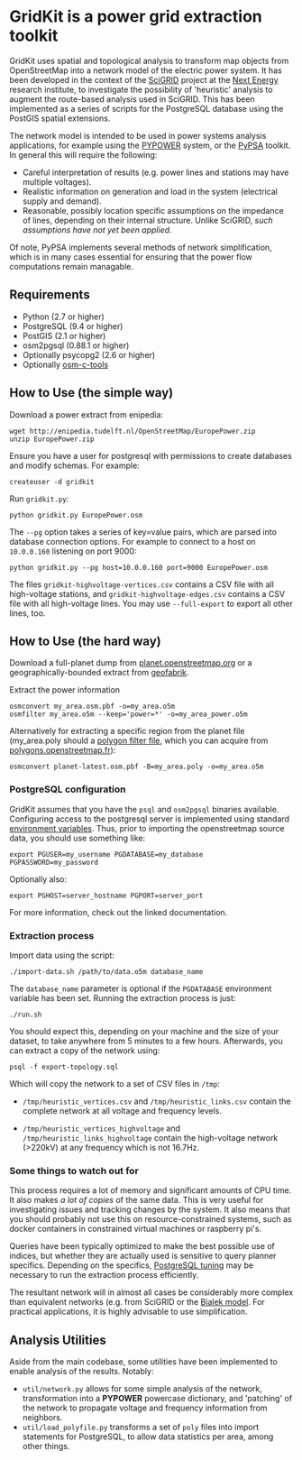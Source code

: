 # GridKit is a power grid extraction toolkit

GridKit uses spatial and topological analysis to transform map objects
from OpenStreetMap into a network model of the electric power
system. It has been developed in the context of the
[SciGRID](http://scigrid.de) project at the
[Next Energy](http://www.next-energy.de/) research institute, to
investigate the possibility of 'heuristic' analysis to augment the
route-based analysis used in SciGRID. This has been implemented as a
series of scripts for the PostgreSQL database using the PostGIS
spatial extensions.

The network model is intended to be used in power systems analysis
applications, for example using the
[PYPOWER](https://rwl.github.io/PYPOWER) system, or the
[PyPSA](https://github.com/FRESNA/PyPSA) toolkit. In general this will
require the following:

* Careful interpretation of results (e.g. power lines and stations may
  have multiple voltages).
* Realistic information on generation and load in the system
  (electrical supply and demand).
* Reasonable, possibly location specific assumptions on the impedance
  of lines, depending on their internal structure. Unlike SciGRID,
  *such assumptions have not yet been applied*.

Of note, PyPSA implements several methods of network simplification,
which is in many cases essential for ensuring that the power flow
computations remain managable.

## Requirements

* Python (2.7 or higher)
* PostgreSQL (9.4 or higher)
* PostGIS (2.1 or higher)
* osm2pgsql (0.88.1 or higher)
* Optionally psycopg2 (2.6 or higher)
* Optionally [osm-c-tools](http://github.com/bdw/osm-c-tools)


## How to Use (the simple way)

Download a power extract from enipedia:

    wget http://enipedia.tudelft.nl/OpenStreetMap/EuropePower.zip
    unzip EuropePower.zip

Ensure you have a user for postgresql with permissions to create
databases and modify schemas. For example:

    createuser -d gridkit

Run `gridkit.py`:

    python gridkit.py EuropePower.osm

The `--pg` option takes a series of key=value pairs, which are parsed
into database connection options. For example to connect to a host on
`10.0.0.160` listening on port 9000:

    python gridkit.py --pg host=10.0.0.160 port=9000 EuropePower.osm

The files `gridkit-highvoltage-vertices.csv` contains a CSV file with
all high-voltage stations, and `gridkit-highvoltage-edges.csv`
contains a CSV file with all high-voltage lines. You may use
`--full-export` to export all other lines, too.

## How to Use (the hard way)

Download a full-planet dump from
[planet.openstreetmap.org](http://planet.openstreetmap.org/pbf/) or a
geographically-bounded extract from
[geofabrik](http://download.geofabrik.de/).

Extract the power information

    osmconvert my_area.osm.pbf -o=my_area.o5m
    osmfilter my_area.o5m --keep='power=*' -o=my_area_power.o5m

Alternatively for extracting a specific region from the planet file
(my\_area.poly should a
[polygon filter file](http://wiki.openstreetmap.org/wiki/Osmosis/Polygon_Filter_File_Format),
which you can acquire from
[polygons.openstreetmap.fr](http://polygons.openstreetmap.fr)):

    osmconvert planet-latest.osm.pbf -B=my_area.poly -o=my_area.o5m

### PostgreSQL configuration

GridKit assumes that you have the `psql` and `osm2pgsql` binaries
available. Configuring access to the postgresql server is implemented
using standard
[environment variables](http://www.postgresql.org/docs/9.4/static/libpq-envars.html). Thus,
prior to importing the openstreetmap source data, you should use something like:

    export PGUSER=my_username PGDATABASE=my_database PGPASSWORD=my_password

Optionally also:

    export PGHOST=server_hostname PGPORT=server_port

For more information, check out the linked documentation.

### Extraction process

Import data using the script:

    ./import-data.sh /path/to/data.o5m database_name

The `database_name` parameter is optional if the `PGDATABASE`
environment variable has been set. Running the extraction process is just:

    ./run.sh

You should expect this, depending on your machine and the size of your
dataset, to take anywhere from 5 minutes to a few hours. Afterwards,
you can extract a copy of the network using:

    psql -f export-topology.sql

Which will copy the network to a set of CSV files in `/tmp`:

* `/tmp/heuristic_vertices.csv` and `/tmp/heuristic_links.csv` contain
  the complete network at all voltage and frequency levels.

* `/tmp/heuristic_vertices_highvoltage` and
  `/tmp/heuristic_links_highvoltage` contain the high-voltage network
  (>220kV) at any frequency which is not 16.7Hz.


### Some things to watch out for

This process requires a lot of memory and significant amounts of CPU
time. It also makes *a lot of copies* of the same data. This is very
useful for investigating issues and tracking changes by the system. It
also means that you should probably not use this on
resource-constrained systems, such as docker containers in constrained
virtual machines or raspberry pi's.

Queries have been typically optimized to make the best possible use of
indices, but whether they are actually used is sensitive to query
planner specifics. Depending on the specifics,
[PostgreSQL tuning](https://wiki.postgresql.org/wiki/Performance_Optimization)
may be necessary to run the extraction process efficiently.

The resultant network will in almost all cases be considerably more
complex than equivalent networks (e.g. from SciGRID or the
[Bialek model](http://www.powerworld.com/knowledge-base/updated-and-validated-power-flow-model-of-the-main-continental-european-transmission-network). For
practical applications, it is highly advisable to use simplification.


## Analysis Utilities

Aside from the main codebase, some utilities have been implemented to
enable analysis of the results. Notably:

* `util/network.py` allows for some simple analysis of the network,
  transformation into a **PYPOWER** powercase dictionary, and
  'patching' of the network to propagate voltage and frequency
  information from neighbors.
* `util/load_polyfile.py` transforms a set of `poly` files into import
  statements for PostgreSQL, to allow data statistics per area, among
  other things.
